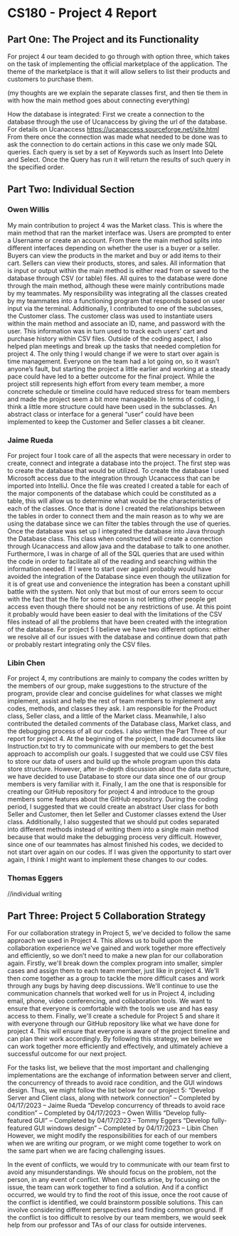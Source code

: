 # CS180 - Project 4 Report

## Part One: The Project and its Functionality
For project 4 our team decided to go through with option three, which takes on the task of implementing the official marketplace of the application. The
theme of the marketplace is that it will allow sellers to list their products and customers to purchase them. 

(my thoughts are we explain the separate classes first, and then tie them in with how the main method goes about connecting everything)

How the database is integrated:
First we create a connection to the database through the use of Ucanaccess by giving the url of the database. For details on Ucanaccess https://ucanaccess.sourceforge.net/site.html 
From there once the connection was made what needed to be done was to ask the connection to do certain actions in this case we only made SQL queries.
Each query is set by a set of Keywords such as Insert Into Delete and Select.
Once the Query has run it will return the results of such query in the specified order.


## Part Two: Individual Section

### Owen Willis
My main contribution to project 4 was the Market class.  This is where the main method that ran the market interface was.  Users are prompted to enter a Username or create an account.  From there the main method splits into different interfaces depending on whether the user is a buyer or a seller.  Buyers can view the products in the market and buy or add items to their cart.  Sellers can view their products, stores, and sales.   All information that is input or output within the main method is either read from or saved to the database through CSV (or table) files.  All quires to the database were done through the main method, although these were mainly contributions made by my teammates.  My responsibility was integrating all the classes created by my teammates into a functioning program that responds based on user input via the terminal.  Additionally, I contributed to one of the subclasses, the Customer class.  The customer class was used to instantiate users within the main method and associate an ID, name, and password with the user.  This information was in turn used to track each users’ cart and purchase history within CSV files.    Outside of the coding aspect, I also helped plan meetings and break up the tasks that needed completion for project 4.
The only thing I would change if we were to start over again is time management.  Everyone on the team had a lot going on, so it wasn’t anyone’s fault, but starting the project a little earlier and working at a steady pace could have led to a better outcome for the final project.  While the project still represents high effort from every team member, a more concrete schedule or timeline could have reduced stress for team members and made the project seem a bit more manageable.  In terms of coding, I think a little more structure could have been used in the subclasses.  An abstract class or interface for a general “user” could have been implemented to keep the Customer and Seller classes a bit cleaner.




### Jaime Rueda
For project four I took care of all the aspects that were necessary in order to create, connect and integrate a database into the project. The first step was to create the database that would be utilized. To create the database I used Microsoft access due to the integration through Ucanaccess that can be imported into IntelliJ. Once the file was created I created a table for each of the major components of the database which could be constituted as a table, this will allow us to determine what would be the characteristics of each of the classes. Once that is done I created the relationships between the tables in order to connect them and the main reason as to why we are using the database since we can filter the tables through the use of queries. Once the database was set up I integrated the database into Java through the Database class. This class when constructed will create a connection through Ucanaccess and allow java and the database to talk to one another. Furthermore, I was in charge of all of the SQL queries that are used within the code in order to facilitate all of the reading and searching within the information needed.
If I were to start over againI probably would have avoided the integration of the Database since even though the utilization for it is of great use and convenience the integration has been a constant uphill battle with the system. Not only that but most of our errors seem to occur with the fact that the file for some reason is not letting other people get access even though there should not be any restrictions of use. At this point it probably would have been easier to deal with the limitations of the CSV files instead of all the problems that have been created with the integration of the database. For project 5 I believe we have two different options: either we resolve all of our issues with the database and continue down that path or probably restart integrating only the CSV files.


### Libin Chen
For project 4, my contributions are mainly to company the codes written by the members of our group, make suggestions to the structure of the program, provide clear and concise guidelines for what classes we might implement, assist and help the rest of team members to implement any codes, methods, and classes they ask. I am responsible for the Product class, Seller class, and a little of the Market class. Meanwhile, I also contributed the detailed comments of the Database class, Market class, and the debugging process of all our codes. I also written the Part Three of our report for project 4. At the beginning of the project, I made documents like Instruction.txt to try to communicate with our members to get the best approach to accomplish our goals. I suggested that we could use CSV files to store our data of users and build up the whole program upon this data store structure. However, after in-depth discussion about the data structure, we have decided to use Database to store our data since one of our group members is very familiar with it. Finally, I am the one that is responsible for creating our GitHub repository for project 4 and introduce to the group members some features about the GitHub repository.
During the coding period, I suggested that we could create an abstract User class for both Seller and Customer, then let Seller and Customer classes extend the User class. Additionally, I also suggested that we should put codes separated into different methods instead of writing them into a single main method because that would make the debugging process very difficult. However, since one of our teammates has almost finished his codes, we decided to not start over again on our codes. If I was given the opportunity to start over again, I think I might want to implement these changes to our codes.


### Thomas Eggers
//individual writing


## Part Three: Project 5 Collaboration Strategy
For our collaboration strategy in Project 5, we've decided to follow the same approach we used in Project 4. This allows us to build upon the collaboration experience we've gained and work together more effectively and efficiently, so we don’t need to make a new plan for our collaboration again.
Firstly, we'll break down the complex program into smaller, simpler cases and assign them to each team member, just like in project 4. We'll then come together as a group to tackle the more difficult cases and work through any bugs by having deep discussions. We'll continue to use the communication channels that worked well for us in Project 4, including email, phone, video conferencing, and collaboration tools. We want to ensure that everyone is comfortable with the tools we use and has easy access to them.
Finally, we'll create a schedule for Project 5 and share it with everyone through our GitHub repository like what we have done for project 4. This will ensure that everyone is aware of the project timeline and can plan their work accordingly. By following this strategy, we believe we can work together more efficiently and effectively, and ultimately achieve a successful outcome for our next project.

For the tasks list, we believe that the most important and challenging implementations are the exchange of information between server and client, the concurrency of threads to avoid race condition, and the GUI windows design. Thus, we might follow the list below for our project 5:
“Develop Server and Client class, along with network connection” – Completed by   04/17/2023 – Jaime Rueda
“Develop concurrency of threads to avoid race condition” – Completed by 04/17/2023 – Owen Willis
“Develop fully-featured GUI” – Completed by 04/17/2023 – Tommy Eggers
“Develop fully-featured GUI windows design” – Completed by 04/17/2023 – Libin Chen
However, we might modify the responsibilities for each of our members when we are writing our program, or we might come together to work on the same part when we are facing challenging issues.

In the event of conflicts, we would try to communicate with our team first to avoid any misunderstandings. We should focus on the problem, not the person, in any event of conflict. When conflicts arise, by focusing on the issue, the team can work together to find a solution. And if a conflict occurred, we would try to find the root of this issue, once the root cause of the conflict is identified, we could brainstorm possible solutions. This can involve considering different perspectives and finding common ground. If the conflict is too difficult to resolve by our team members, we would seek help from our professor and TAs of our class for outside intervenes.






